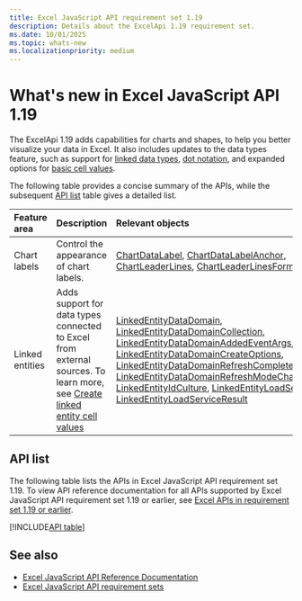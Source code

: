 ```yaml
---
title: Excel JavaScript API requirement set 1.19
description: Details about the ExcelApi 1.19 requirement set.
ms.date: 10/01/2025
ms.topic: whats-new
ms.localizationpriority: medium
---
```


# What's new in Excel JavaScript API 1.19

The ExcelApi 1.19 adds capabilities for charts and shapes, to help you better visualize your data in Excel. It also includes updates to the data types feature, such as support for [linked data types](/office/dev/add-ins/excel/excel-data-types-linked-entity-cell-values), [dot notation](/office/dev/add-ins/excel/excel-add-ins-dot-functions), and expanded options for [basic cell values](/office/dev/add-ins/excel/excel-data-types-add-properties-to-basic-cell-values).

The following table provides a concise summary of the APIs, while the subsequent [API list](#api-list) table gives a detailed list.

| Feature area | Description | Relevant objects |
|:--- |:--- |:--- |
| Chart labels | Control the appearance of chart labels. | [ChartDataLabel](/javascript/api/excel/excel.chartdatalabel), [ChartDataLabelAnchor](/javascript/api/excel/excel.chartdatalabelanchor), [ChartLeaderLines](/javascript/api/excel/excel.chartleaderlines), [ChartLeaderLinesFormat](/javascript/api/excel/excel.chartleaderlinesformat) |
| Linked entities | Adds support for data types connected to Excel from external sources. To learn more, see [Create linked entity cell values](/office/dev/add-ins/excel/excel-data-types-linked-entity-cell-values) | [LinkedEntityDataDomain](/javascript/api/excel/excel.linkedentitydatadomain), [LinkedEntityDataDomainCollection](/javascript/api/excel/excel.linkedentitydatadomaincollection), [LinkedEntityDataDomainAddedEventArgs](/javascript/api/excel/excel.linkedentitydatadomainaddedeventargs), [LinkedEntityDataDomainCreateOptions](/javascript/api/excel/excel.linkedentitydatadomaincreateoptions), [LinkedEntityDataDomainRefreshCompletedEventArgs](/javascript/api/excel/excel.linkedentitydatadomainrefreshcompletedeventargs), [LinkedEntityDataDomainRefreshModeChangedEventArgs](/javascript/api/excel/excel.linkedentitydatadomainrefreshmodechangedeventargs), [LinkedEntityIdCulture](/javascript/api/excel/excel.linkedentityidculture), [LinkedEntityLoadServiceRequest](/javascript/api/excel/excel.linkedentityloadservicerequest), [LinkedEntityLoadServiceResult](/javascript/api/excel/excel.linkedentityloadserviceresult) |

## API list

The following table lists the APIs in Excel JavaScript API requirement set 1.19. To view API reference documentation for all APIs supported by Excel JavaScript API requirement set 1.19 or earlier, see [Excel APIs in requirement set 1.19 or earlier](/javascript/api/excel?view=excel-js-1.19&preserve-view=true).

[!INCLUDE[API table](../../includes/excel-1_19.md)]

## See also

- [Excel JavaScript API Reference Documentation](/javascript/api/excel?view=excel-js-1.19&preserve-view=true)
- [Excel JavaScript API requirement sets](excel-api-requirement-sets.md)
